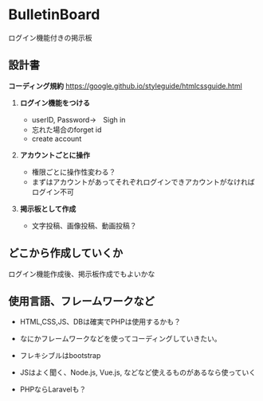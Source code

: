 # BulletinBoard
ログイン機能付きの掲示板

## 設計書

**コーディング規約**
https://google.github.io/styleguide/htmlcssguide.html

1. **ログイン機能をつける**
    - userID, Password→　Sigh in
    - 忘れた場合のforget id
    - create account

2. **アカウントごとに操作**
    - 権限ごとに操作性変わる？
    - まずはアカウントがあってそれぞれログインできアカウントがなければログイン不可

3. **掲示板として作成**
    - 文字投稿、画像投稿、動画投稿？


## どこから作成していくか

ログイン機能作成後、掲示板作成でもよいかな

## 使用言語、フレームワークなど
- HTML,CSS,JS、DBは確実でPHPは使用するかも？

- なにかフレームワークなどを使ってコーディングしていきたい。

- フレキシブルはbootstrap

- JSはよく聞く、Node.js, Vue.js, などなど使えるものがあるなら使っていく

- PHPならLaravelも？